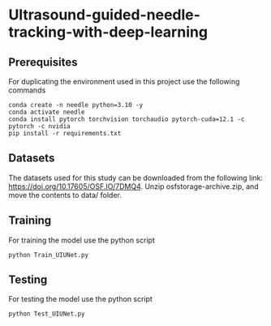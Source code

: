# Ultrasound-guided-needle-tracking-with-deep-learning


## Prerequisites
For duplicating the environment used in this project use the following commands
```
conda create -n needle python=3.10 -y
conda activate needle
conda install pytorch torchvision torchaudio pytorch-cuda=12.1 -c pytorch -c nvidia
pip install -r requirements.txt
```
## Datasets
The datasets used for this study can be downloaded from the following link: https://doi.org/10.17605/OSF.IO/7DMQ4.
Unzip osfstorage-archive.zip, and move the contents to data/ folder.

## Training
For training the model use the python script
```
python Train_UIUNet.py

```
## Testing
For testing the model use the python script
```
python Test_UIUNet.py

```
